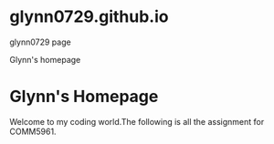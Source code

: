 # glynn0729.github.io
glynn0729 page
<!DOCTYPE html>
<head>
    <tittle>Glynn's homepage</tittle>
</head>
<body>
    <h1>Glynn's Homepage</h1>
    <p>Welcome to my coding world.The following is all the assignment for COMM5961.</p>
</body>
</html>
